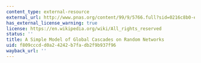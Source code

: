 ```yaml
---
content_type: external-resource
external_url: http://www.pnas.org/content/99/9/5766.full?sid=0216c8b0-e17a-47f2-9665-4da7f5b0a7d6
has_external_license_warning: true
license: https://en.wikipedia.org/wiki/All_rights_reserved
status: ''
title: A Simple Model of Global Cascades on Random Networks
uid: f809cccd-d0a2-4242-b7fa-db2f9b937f96
wayback_url: ''
---
```

